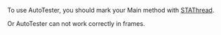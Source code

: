 To use AutoTester, you should mark your Main method with [STAThread](STAThread.md).

Or AutoTester can not work correctly in frames.